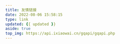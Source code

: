 ```yaml
---
title: 友情链接
date: 2022-08-06 15:58:15
type: link
updated: {{ updated }}
aside: true
top_img: https://api.ixiaowai.cn/gqapi/gqapi.php
---
```

